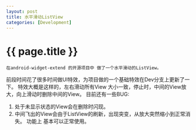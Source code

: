 ```yaml
---
layout: post
title: 水平滑动ListView
categories: [Development]
---
```


{{ page.title }}
================

	在android-widget-extend 的开源项目中 做了一个水平滑动的ListView。
前段时间花了很多时间做UI特效，为项目做的一个基础特效在Dev分支上更新了一下。
特效大概是这样的，左右滑动所有View 大小一致，停止时，中间的View放大，向上滑动时删除中间的View。
目前还有一些BUG:
1. 处于未显示状态的View会在删除时闪现。
2. 中间飞出的View会由于ListView的刷新，出现突变，从放大突然缩小到正常消失。
功能上 基本可以正常使用。

	